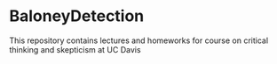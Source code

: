 # BaloneyDetection
This repository contains lectures and homeworks for course on critical thinking and skepticism at UC Davis
